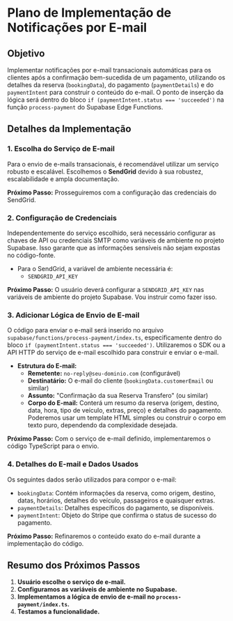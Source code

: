 # Plano de Implementação de Notificações por E-mail

## Objetivo
Implementar notificações por e-mail transacionais automáticas para os clientes após a confirmação bem-sucedida de um pagamento, utilizando os detalhes da reserva (`bookingData`), do pagamento (`paymentDetails`) e do `paymentIntent` para construir o conteúdo do e-mail. O ponto de inserção da lógica será dentro do bloco `if (paymentIntent.status === 'succeeded')` na função `process-payment` do Supabase Edge Functions.

## Detalhes da Implementação

### 1. Escolha do Serviço de E-mail
Para o envio de e-mails transacionais, é recomendável utilizar um serviço robusto e escalável. Escolhemos o **SendGrid** devido à sua robustez, escalabilidade e ampla documentação.

**Próximo Passo:** Prosseguiremos com a configuração das credenciais do SendGrid.

### 2. Configuração de Credenciais
Independentemente do serviço escolhido, será necessário configurar as chaves de API ou credenciais SMTP como variáveis de ambiente no projeto Supabase. Isso garante que as informações sensíveis não sejam expostas no código-fonte.

*   Para o SendGrid, a variável de ambiente necessária é:
    *   `SENDGRID_API_KEY`

**Próximo Passo:** O usuário deverá configurar a `SENDGRID_API_KEY` nas variáveis de ambiente do projeto Supabase. Vou instruir como fazer isso.

### 3. Adicionar Lógica de Envio de E-mail
O código para enviar o e-mail será inserido no arquivo `supabase/functions/process-payment/index.ts`, especificamente dentro do bloco `if (paymentIntent.status === 'succeeded')`. Utilizaremos o SDK ou a API HTTP do serviço de e-mail escolhido para construir e enviar o e-mail.

*   **Estrutura do E-mail:**
    *   **Remetente:** `no-reply@seu-dominio.com` (configurável)
    *   **Destinatário:** O e-mail do cliente (`bookingData.customerEmail` ou similar)
    *   **Assunto:** "Confirmação da sua Reserva Transfero" (ou similar)
    *   **Corpo do E-mail:** Conterá um resumo da reserva (origem, destino, data, hora, tipo de veículo, extras, preço) e detalhes do pagamento. Poderemos usar um template HTML simples ou construir o corpo em texto puro, dependendo da complexidade desejada.

**Próximo Passo:** Com o serviço de e-mail definido, implementaremos o código TypeScript para o envio.

### 4. Detalhes do E-mail e Dados Usados
Os seguintes dados serão utilizados para compor o e-mail:

*   `bookingData`: Contém informações da reserva, como origem, destino, datas, horários, detalhes do veículo, passageiros e quaisquer extras.
*   `paymentDetails`: Detalhes específicos do pagamento, se disponíveis.
*   `paymentIntent`: Objeto do Stripe que confirma o status de sucesso do pagamento.

**Próximo Passo:** Refinaremos o conteúdo exato do e-mail durante a implementação do código.

## Resumo dos Próximos Passos
1.  **Usuário escolhe o serviço de e-mail.**
2.  **Configuramos as variáveis de ambiente no Supabase.**
3.  **Implementamos a lógica de envio de e-mail no `process-payment/index.ts`.**
4.  **Testamos a funcionalidade.** 